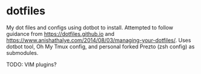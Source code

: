 # dotfiles
My dot files and configs using dotbot to install.
Attempted to follow guidance from https://dotfiles.github.io and https://www.anishathalye.com/2014/08/03/managing-your-dotfiles/.
Uses dotbot tool, Oh My Tmux config, and personal forked Prezto (zsh config) as submodules.

TODO:
VIM plugins?

